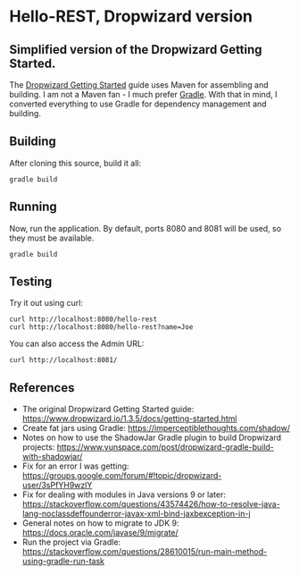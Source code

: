 # Hello-REST, Dropwizard version

## Simplified version of the Dropwizard Getting Started.

The [Dropwizard Getting Started](https://www.dropwizard.io/1.3.5/docs/getting-started.html) guide uses Maven for assembling and building.  I am not a Maven fan - I much prefer [Gradle](https://gradle.org).  With that in mind, I converted everything to use Gradle for dependency management and building.

## Building

After cloning this source, build it all:

```
gradle build
```

## Running

Now, run the application.  By default, ports 8080 and 8081 will be used, so they must be available.

```
gradle build
```

## Testing

Try it out using curl:

```
curl http://localhost:8080/hello-rest
curl http://localhost:8080/hello-rest?name=Joe
```

You can also access the Admin URL:

```
curl http://localhost:8081/

```

## References

* The original Dropwizard Getting Started guide:
  https://www.dropwizard.io/1.3.5/docs/getting-started.html
* Create fat jars using Gradle:
  https://imperceptiblethoughts.com/shadow/
* Notes on how to use the ShadowJar Gradle plugin to build
  Dropwizard projects:
  https://www.yunspace.com/post/dropwizard-gradle-build-with-shadowjar/
* Fix for an error I was getting:
  https://groups.google.com/forum/#!topic/dropwizard-user/3sPfYH9wzlY
* Fix for dealing with modules in Java versions 9 or later:
  https://stackoverflow.com/questions/43574426/how-to-resolve-java-lang-noclassdeffounderror-javax-xml-bind-jaxbexception-in-j
* General notes on how to migrate to JDK 9:
  https://docs.oracle.com/javase/9/migrate/
* Run the project via Gradle:
  https://stackoverflow.com/questions/28610015/run-main-method-using-gradle-run-task

